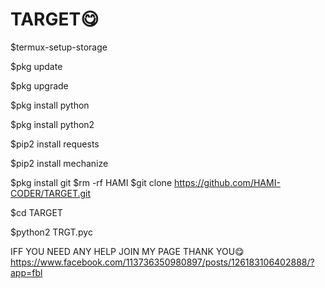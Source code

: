 # TARGET😋

$termux-setup-storage

$pkg update

$pkg upgrade

$pkg install python 

$pkg install python2

$pip2 install requests

$pip2 install mechanize

$pkg install git 
$rm -rf HAMI
$git clone https://github.com/HAMI-CODER/TARGET.git

$cd TARGET 

$python2 TRGT.pyc

IFF YOU NEED ANY HELP JOIN MY PAGE THANK YOU😋
https://www.facebook.com/113736350980897/posts/126183106402888/?app=fbl
